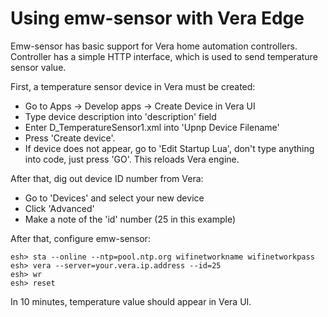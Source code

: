 Using emw-sensor with Vera Edge
===============================

Emw-sensor has basic support for Vera home automation controllers.
Controller has a simple HTTP interface, which is used to send
temperature sensor value.

First, a temperature sensor device in Vera must be created:

- Go to Apps -> Develop apps -> Create Device in Vera UI
- Type device description into 'description' field
- Enter D_TemperatureSensor1.xml into 'Upnp Device Filename'
- Press 'Create device'.
- If device does not appear, go to 'Edit Startup Lua', don't type anything 
  into code, just press 'GO'. This reloads Vera engine.

After that, dig out device ID number from Vera:

- Go to 'Devices' and select your new device
- Click 'Advanced'
- Make a note of the 'id' number (25 in this example)

After that, configure emw-sensor:

```
esh> sta --online --ntp=pool.ntp.org wifinetworkname wifinetworkpass
esh> vera --server=your.vera.ip.address --id=25
esh> wr
esh> reset
```

In 10 minutes, temperature value should appear in Vera UI.
